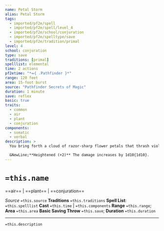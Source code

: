 ```yaml
---
name: Petal Storm
alias: Petal Storm
tags:
  - imported/pf2e/spell
  - imported/pf2e/spell/level_4
  - imported/pf2e/school/conjuration
  - imported/pf2e/spelltype/save
  - imported/pf2e/tradition/primal
level: 4
school: conjuration
type: save
traditions: [primal]
spelllist: elemental
time: 2 actions
pf2etime: "*⬺{ .Pathfinder }*"
range: 120 feet
area: 15-foot burst
source: "Pathfinder Secrets of Magic"
duration: 1 minute
save: reflex
basic: true
traits:
  - common
  - air
  - plant
  - conjuration
components:
  - somatic
  - verbal
description: >
  You bring forth a cloud of razor-sharp flower petals that thrash violently in the wind. A creature that enters the storm or starts its turn in the storm is sliced by the razor-sharp edges of the petals. It takes 2d10 slashing damage with a basic Reflex save. A creature can take damage from the petals only once per round. At the end of the duration, the storm calms and the petals fall harmlessly to the ground.

  &NewLine;**Heightened (+2)** The damage increases by 1d10{1d10}.
---
```

# `=this.name`
==air== | ==plant== | ==conjuration==

*Source* `=this.source`
**Traditions** `=this.traditions`
**Spell List**: `=this.spelllist`
**Cast** `=this.time` | `=this.components`
**Range** `=this.range`; **Area** `=this.area`
**Basic Saving Throw** `=this.save`; **Duration** `=this.duration`

***
`=this.description`
